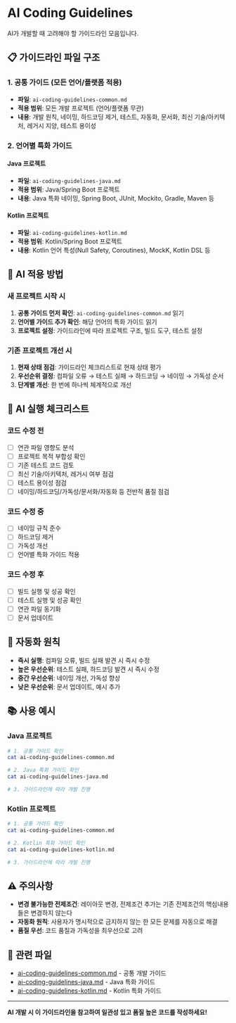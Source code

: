 # AI Coding Guidelines

AI가 개발할 때 고려해야 할 가이드라인 모음입니다.

## 📋 가이드라인 파일 구조

### 1. 공통 가이드 (모든 언어/플랫폼 적용)
- **파일**: `ai-coding-guidelines-common.md`
- **적용 범위**: 모든 개발 프로젝트 (언어/플랫폼 무관)
- **내용**: 개발 원칙, 네이밍, 하드코딩 제거, 테스트, 자동화, 문서화, 최신 기술/아키텍처, 레거시 지양, 테스트 용이성

### 2. 언어별 특화 가이드

#### Java 프로젝트
- **파일**: `ai-coding-guidelines-java.md`
- **적용 범위**: Java/Spring Boot 프로젝트
- **내용**: Java 특화 네이밍, Spring Boot, JUnit, Mockito, Gradle, Maven 등

#### Kotlin 프로젝트
- **파일**: `ai-coding-guidelines-kotlin.md`
- **적용 범위**: Kotlin/Spring Boot 프로젝트
- **내용**: Kotlin 언어 특성(Null Safety, Coroutines), MockK, Kotlin DSL 등

## 🚀 AI 적용 방법

### 새 프로젝트 시작 시
1. **공통 가이드 먼저 확인**: `ai-coding-guidelines-common.md` 읽기
2. **언어별 가이드 추가 확인**: 해당 언어의 특화 가이드 읽기
3. **프로젝트 설정**: 가이드라인에 따라 프로젝트 구조, 빌드 도구, 테스트 설정

### 기존 프로젝트 개선 시
1. **현재 상태 점검**: 가이드라인 체크리스트로 현재 상태 평가
2. **우선순위 결정**: 컴파일 오류 → 테스트 실패 → 하드코딩 → 네이밍 → 가독성 순서
3. **단계별 개선**: 한 번에 하나씩 체계적으로 개선

## 📝 AI 실행 체크리스트

### 코드 수정 전
- [ ] 연관 파일 영향도 분석
- [ ] 프로젝트 목적 부합성 확인
- [ ] 기존 테스트 코드 검토
- [ ] 최신 기술/아키텍처, 레거시 여부 점검
- [ ] 테스트 용이성 점검
- [ ] 네이밍/하드코딩/가독성/문서화/자동화 등 전반적 품질 점검

### 코드 수정 중
- [ ] 네이밍 규칙 준수
- [ ] 하드코딩 제거
- [ ] 가독성 개선
- [ ] 언어별 특화 가이드 적용

### 코드 수정 후
- [ ] 빌드 실행 및 성공 확인
- [ ] 테스트 실행 및 성공 확인
- [ ] 연관 파일 동기화
- [ ] 문서 업데이트

## 🔧 자동화 원칙

- **즉시 실행**: 컴파일 오류, 빌드 실패 발견 시 즉시 수정
- **높은 우선순위**: 테스트 실패, 하드코딩 발견 시 즉시 수정
- **중간 우선순위**: 네이밍 개선, 가독성 향상
- **낮은 우선순위**: 문서 업데이트, 예시 추가

## 📚 사용 예시

### Java 프로젝트
```bash
# 1. 공통 가이드 확인
cat ai-coding-guidelines-common.md

# 2. Java 특화 가이드 확인
cat ai-coding-guidelines-java.md

# 3. 가이드라인에 따라 개발 진행
```

### Kotlin 프로젝트
```bash
# 1. 공통 가이드 확인
cat ai-coding-guidelines-common.md

# 2. Kotlin 특화 가이드 확인
cat ai-coding-guidelines-kotlin.md

# 3. 가이드라인에 따라 개발 진행
```

## ⚠️ 주의사항

- **변경 불가능한 전제조건**: 레이아웃 변경, 전제조건 추가는 기존 전제조건의 핵심내용들은 변경하지 않는다
- **자동화 원칙**: 사용자가 명시적으로 금지하지 않는 한 모든 문제를 자동으로 해결
- **품질 우선**: 코드 품질과 가독성을 최우선으로 고려

## 🔗 관련 파일

- [ai-coding-guidelines-common.md](./ai-coding-guidelines-common.md) - 공통 개발 가이드
- [ai-coding-guidelines-java.md](./ai-coding-guidelines-java.md) - Java 특화 가이드
- [ai-coding-guidelines-kotlin.md](./ai-coding-guidelines-kotlin.md) - Kotlin 특화 가이드

---

**AI 개발 시 이 가이드라인을 참고하여 일관성 있고 품질 높은 코드를 작성하세요!** 
